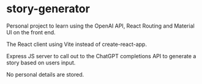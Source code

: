# story-generator

Personal project to learn using the OpenAI API, React Routing and Material UI on the front end.

The React client using Vite instead of create-react-app.

Express JS server to call out to the ChatGPT completions API to generate a story based on users input.

No personal details are stored.
